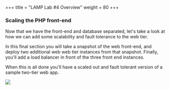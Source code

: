 +++
title = "LAMP Lab #4 Overview"
weight = 80
+++

### Scaling the PHP front-end

Now that we have the front-end and database separated, let's take a look at how we can add some scalability and fault tolerance to the web tier. 

In this final section you will take a snapshot of the web front-end, and deploy two additional web web tier instances from that snapshot. Finally, you'll add a load balancer in front of the three front end instances.

When this is all done you'll have a scaled out and fault tolerant version of a sample two-tier web app. 

![](../../images/lamp-architecture-3.jpg?classes=border)